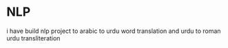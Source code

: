 # NLP
i have build nlp project to arabic to urdu word translation and urdu to roman urdu transliteration
